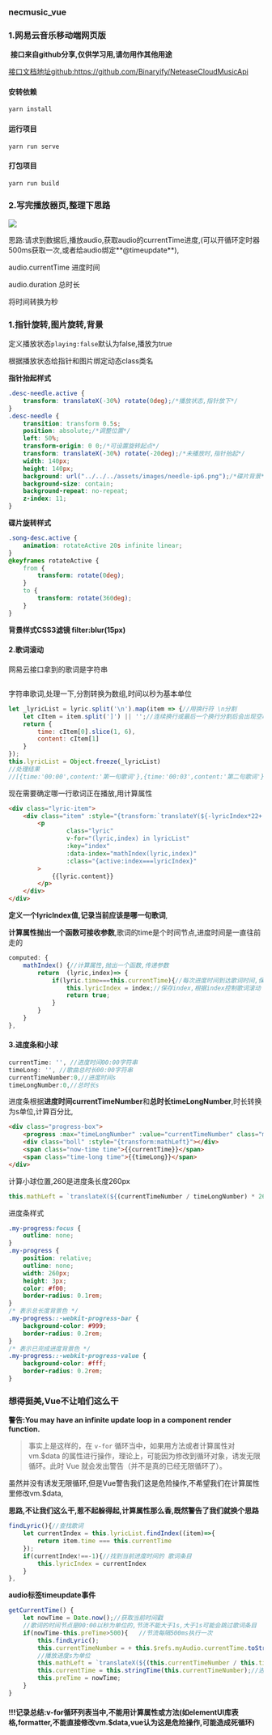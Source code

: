 ### necmusic_vue
### 1.网易云音乐移动端网页版
​	**接口来自github分享,仅供学习用,请勿用作其他用途**

[接口文档地址github:<https://github.com/Binaryify/NeteaseCloudMusicApi> ](https://github.com/Binaryify/NeteaseCloudMusicApi)

#### 安转依赖

```javascript
yarn install
```

#### 运行项目

```javascript
yarn run serve
```

#### 打包项目

```javascript
yarn run build
```

### 2.写完播放器页,整理下思路

<img src='https://github.com/lovebabyqi/netEaseCloudMusic/blob/master/netEaseCloudMusic/images/%E6%92%AD%E6%94%BE%E5%99%A8.png'>

思路:请求到数据后,播放audio,获取audio的currentTime进度,(可以开循环定时器500ms获取一次,或者给audio绑定**@timeupdate**),

audio.currentTime 进度时间

audio.duration 总时长

将时间转换为秒

### 1.指针旋转,图片旋转,背景

定义播放状态`playing:false`默认为false,播放为true

根据播放状态给指针和图片绑定动态class类名

**指针抬起样式**

```css
.desc-needle.active {
    transform: translateX(-30%) rotate(0deg);/*播放状态,指针放下*/
}
.desc-needle {
    transition: transform 0.5s;
    position: absolute;/*调整位置*/
    left: 50%;
    transform-origin: 0 0;/*可设置旋转起点*/
    transform: translateX(-30%) rotate(-20deg);/*未播放时,指针抬起*/
    width: 140px;
    height: 140px;
    background: url("../../../assets/images/needle-ip6.png");/*碟片背景*/
    background-size: contain;
    background-repeat: no-repeat;
    z-index: 11;
}
```

**碟片旋转样式**

```css
.song-desc.active {
    animation: rotateActive 20s infinite linear;
}
@keyframes rotateActive {
    from {
        transform: rotate(0deg);
    }
    to {
        transform: rotate(360deg);
    }
}
```

**背景样式CSS3滤镜 filter:blur(15px)**

#### 2.歌词滚动

网易云接口拿到的歌词是字符串

```javascript

```

字符串歌词,处理一下,分割转换为数组,时间以秒为基本单位

```javascript
let _lyricList = lyric.split('\n').map(item => {//用换行符 \n分割
    let cItem = item.split(']') || '';//连续换行或最后一个换行分割后会出现空串,split出错
    return {
        time: cItem[0].slice(1, 6),
        content: cItem[1]
    }
});
this.lyricList = Object.freeze(_lyricList)
//处理结果
//[{time:'00:00',content:'第一句歌词'},{time:'00:03',content:'第二句歌词'}]
```

现在需要确定哪一行歌词正在播放,用计算属性

```html
<div class="lyric-item">
    <div class="item" :style="{transform:`translateY(${-lyricIndex*22+'px'})`}">
        <p
                class="lyric"
                v-for="(lyric,index) in lyricList"
                :key="index"
                :data-index="mathIndex(lyric,index)"
                :class="{active:index===lyricIndex}"
        >
            {{lyric.content}}
        </p>
    </div>
</div>
```

**定义一个lyricIndex值,记录当前应该是哪一句歌词**,

**计算属性抛出一个函数可接收参数**,歌词的time是个时间节点,进度时间是一直往前走的

```javascript
computed: {
    mathIndex() {//计算属性,抛出一个函数,传递参数
        return  (lyric,index)=> {
            if(lyric.time===this.currentTime){//每次进度时间到达歌词时间,保存Index
                this.lyricIndex = index;//保存index,根据index控制歌词滚动
                return true;
            }
        }
    }
},
```

#### 3.进度条和小球

```javascript
currentTime: '', //进度时间00:00字符串
timeLong: '', //歌曲总时长00:00字符串
currentTimeNumber:0,//进度时间s
timeLongNumber:0,//总时长s
```

进度条根据**进度时间currentTimeNumber**和**总时长timeLongNumber**,时长转换为s单位,计算百分比,

```html
<div class="progress-box">
    <progress :max="timeLongNumber" :value="currentTimeNumber" class="my-progress"></progress>
    <div class="boll" :style="{transform:mathLeft}"></div>
    <span class="now-time time">{{currentTime}}</span>
    <span class="time-long time">{{timeLong}}</span>
</div>
```

计算小球位置,260是进度条长度260px

```javascript
this.mathLeft = `translateX(${(currentTimeNumber / timeLongNumber) * 260 + "px"})`;
```

进度条样式

```css
.my-progress:focus {
    outline: none;
}
.my-progress {
    position: relative;
    outline: none;
    width: 260px;
    height: 3px;
    color: #f00;
    border-radius: 0.1rem;
}
/* 表示总长度背景色 */
.my-progress::-webkit-progress-bar {
    background-color: #999;
    border-radius: 0.2rem;
}
/* 表示已完成进度背景色 */
.my-progress::-webkit-progress-value {
    background-color: #fff;
    border-radius: 0.2rem;
}
```

### 想得挺美,Vue不让咱们这么干

**警告:You may have an infinite update loop in a component render function.**

> 事实上是这样的，在 `v-for` 循环当中，如果用方法或者计算属性对 vm.$data 的属性进行操作，理论上，可能因为修改到循环对象，诱发无限循环。此时 Vue 就会发出警告（并不是真的已经无限循环了）。 

虽然并没有诱发无限循环,但是Vue警告我们这是危险操作,不希望我们在计算属性里修改vm.$data,

**思路,不让我们这么干,惹不起躲得起,计算属性那么香,既然警告了我们就换个思路**

```javascript
findLyric(){//查找歌词
    let currentIndex = this.lyricList.findIndex((item)=>{
        return item.time === this.currentTime
    });
    if(currentIndex!==-1){//找到当前进度时间的 歌词条目
        this.lyricIndex = currentIndex
    }
},
```

**audio标签timeupdate事件**

```javascript
getCurrentTime() {
	let nowTime = Date.now();//获取当前时间戳
	//歌词的时间节点是00:00以秒为单位的,节流不能大于1s,大于1s可能会跳过歌词条目
	if(nowTime-this.preTime>500){   //节流每隔500ms执行一次
		this.findLyric();
		this.currentTimeNumber = + this.$refs.myAudio.currentTime.toString().split(".")[0]; 
        //播放进度s为单位
		this.mathLeft = `translateX(${(this.currentTimeNumber / this.timeLongNumber) * 260 + "px"})`;//进度条小球位置
		this.currentTime = this.stringTime(this.currentTimeNumber);//进度时间
		this.preTime = nowTime;
	}
}
```

#### !!!记录总结:v-for循环列表当中,不能用计算属性或方法(如elementUI库表格,formatter,不能直接修改vm.$data,vue认为这是危险操作,可能造成死循环)